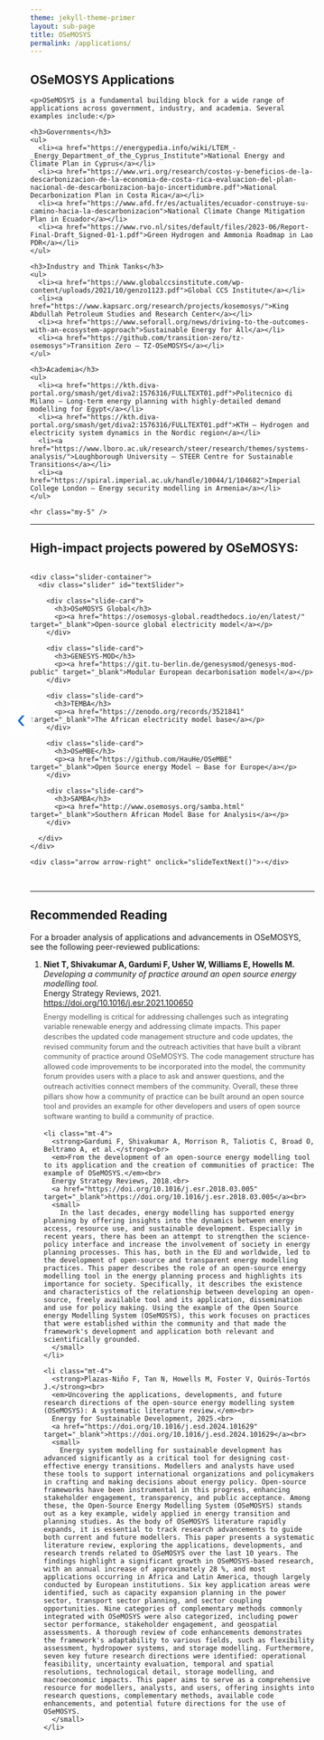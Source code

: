 ```yaml
---
theme: jekyll-theme-primer
layout: sub-page
title: OSeMOSYS
permalink: /applications/
---
```

<section class="bg-gray-light container-lg p-responsive py-4 py-md-6 my-lg-6 fade-in-center">
  <div class="text-center">
 <h1 class="alt-h1 mb-4">OSeMOSYS Applications</h1>

    <p>OSeMOSYS is a fundamental building block for a wide range of applications across government, industry, and academia. Several examples include:</p>

    <h3>Governments</h3>
    <ul>
      <li><a href="https://energypedia.info/wiki/LTEM_-_Energy_Department_of_the_Cyprus_Institute">National Energy and Climate Plan in Cyprus</a></li>
      <li><a href="https://www.wri.org/research/costos-y-beneficios-de-la-descarbonizacion-de-la-economia-de-costa-rica-evaluacion-del-plan-nacional-de-descarbonizacion-bajo-incertidumbre.pdf">National Decarbonization Plan in Costa Rica</a></li>
      <li><a href="https://www.afd.fr/es/actualites/ecuador-construye-su-camino-hacia-la-descarbonizacion">National Climate Change Mitigation Plan in Ecuador</a></li>
      <li><a href="https://www.rvo.nl/sites/default/files/2023-06/Report-Final-Draft_Signed-01-1.pdf">Green Hydrogen and Ammonia Roadmap in Lao PDR</a></li>
    </ul>

    <h3>Industry and Think Tanks</h3>
    <ul>
      <li><a href="https://www.globalccsinstitute.com/wp-content/uploads/2021/10/genzo1123.pdf">Global CCS Institute</a></li>
      <li><a href="https://www.kapsarc.org/research/projects/kosemosys/">King Abdullah Petroleum Studies and Research Center</a></li>
      <li><a href="https://www.seforall.org/news/driving-to-the-outcomes-with-an-ecosystem-approach">Sustainable Energy for All</a></li>
      <li><a href="https://github.com/transition-zero/tz-osemosys">Transition Zero – TZ-OSeMOSYS</a></li>
    </ul>

    <h3>Academia</h3>
    <ul>
      <li><a href="https://kth.diva-portal.org/smash/get/diva2:1576316/FULLTEXT01.pdf">Politecnico di Milano – Long-term energy planning with highly-detailed demand modelling for Egypt</a></li>
      <li><a href="https://kth.diva-portal.org/smash/get/diva2:1576316/FULLTEXT01.pdf">KTH – Hydrogen and electricity system dynamics in the Nordic region</a></li>
      <li><a href="https://www.lboro.ac.uk/research/steer/research/themes/systems-analysis/">Loughborough University – STEER Centre for Sustainable Transitions</a></li>
      <li><a href="https://spiral.imperial.ac.uk/handle/10044/1/104682">Imperial College London – Energy security modelling in Armenia</a></li>
    </ul>

    <hr class="my-5" />
 </div>
</section>

  <hr>

  <div class="col-lg-10 mx-auto text-left">
    <h2 class="alt-h2">High-impact projects powered by OSeMOSYS:</h2>
  </div>

  <div class="slider-wrapper my-5">
    <div class="arrow arrow-left" onclick="slideTextPrev()">‹</div>

    <div class="slider-container">
      <div class="slider" id="textSlider">

        <div class="slide-card">
          <h3>OSeMOSYS Global</h3>
          <p><a href="https://osemosys-global.readthedocs.io/en/latest/" target="_blank">Open-source global electricity model</a></p>
        </div>

        <div class="slide-card">
          <h3>GENESYS-MOD</h3>
          <p><a href="https://git.tu-berlin.de/genesysmod/genesys-mod-public" target="_blank">Modular European decarbonisation model</a></p>
        </div>

        <div class="slide-card">
          <h3>TEMBA</h3>
          <p><a href="https://zenodo.org/records/3521841" target="_blank">The African electricity model base</a></p>
        </div>

        <div class="slide-card">
          <h3>OSeMBE</h3>
          <p><a href="https://github.com/HauHe/OSeMBE" target="_blank">Open Source energy Model – Base for Europe</a></p>
        </div>

        <div class="slide-card">
          <h3>SAMBA</h3>
          <p><a href="http://www.osemosys.org/samba.html" target="_blank">Southern African Model Base for Analysis</a></p>
        </div>

      </div>
    </div>

    <div class="arrow arrow-right" onclick="slideTextNext()">›</div>
  </div>

  <div class="slider-dots text-center mt-3" id="sliderDots"></div>

  <hr>

  <div class="col-lg-10 mx-auto text-left">
  <h2 class="alt-h2">Recommended Reading</h2>
  <p>For a broader analysis of applications and advancements in OSeMOSYS, see the following peer-reviewed publications:</p>

  <ol>
    <li>
      <strong>Niet T, Shivakumar A, Gardumi F, Usher W, Williams E, Howells M.</strong><br>
      <em>Developing a community of practice around an open source energy modelling tool.</em><br>
      Energy Strategy Reviews, 2021.<br>
      <a href="https://doi.org/10.1016/j.esr.2021.100650" target="_blank">https://doi.org/10.1016/j.esr.2021.100650</a><br>
      <small>
        Energy modelling is critical for addressing challenges such as integrating variable renewable energy and addressing climate impacts. This paper describes the updated code management structure and code updates, the revised community forum and the outreach activities that have built a vibrant community of practice around OSeMOSYS. The code management structure has allowed code improvements to be incorporated into the model, the community forum provides users with a place to ask and answer questions, and the outreach activities connect members of the community. Overall, these three pillars show how a community of practice can be built around an open source tool and provides an example for other developers and users of open source software wanting to build a community of practice.
      </small>
    </li>

    <li class="mt-4">
      <strong>Gardumi F, Shivakumar A, Morrison R, Taliotis C, Broad O, Beltramo A, et al.</strong><br>
      <em>From the development of an open-source energy modelling tool to its application and the creation of communities of practice: The example of OSeMOSYS.</em><br>
      Energy Strategy Reviews, 2018.<br>
      <a href="https://doi.org/10.1016/j.esr.2018.03.005" target="_blank">https://doi.org/10.1016/j.esr.2018.03.005</a><br>
      <small>
        In the last decades, energy modelling has supported energy planning by offering insights into the dynamics between energy access, resource use, and sustainable development. Especially in recent years, there has been an attempt to strengthen the science-policy interface and increase the involvement of society in energy planning processes. This has, both in the EU and worldwide, led to the development of open-source and transparent energy modelling practices. This paper describes the role of an open-source energy modelling tool in the energy planning process and highlights its importance for society. Specifically, it describes the existence and characteristics of the relationship between developing an open-source, freely available tool and its application, dissemination and use for policy making. Using the example of the Open Source energy Modelling System (OSeMOSYS), this work focuses on practices that were established within the community and that made the framework's development and application both relevant and scientifically grounded.
      </small>
    </li>

    <li class="mt-4">
      <strong>Plazas-Niño F, Tan N, Howells M, Foster V, Quirós-Tortós J.</strong><br>
      <em>Uncovering the applications, developments, and future research directions of the open-source energy modelling system (OSeMOSYS): A systematic literature review.</em><br>
      Energy for Sustainable Development, 2025.<br>
      <a href="https://doi.org/10.1016/j.esd.2024.101629" target="_blank">https://doi.org/10.1016/j.esd.2024.101629</a><br>
      <small>
        Energy system modelling for sustainable development has advanced significantly as a critical tool for designing cost-effective energy transitions. Modellers and analysts have used these tools to support international organizations and policymakers in crafting and making decisions about energy policy. Open-source frameworks have been instrumental in this progress, enhancing stakeholder engagement, transparency, and public acceptance. Among these, the Open-Source Energy Modelling System (OSeMOSYS) stands out as a key example, widely applied in energy transition and planning studies. As the body of OSeMOSYS literature rapidly expands, it is essential to track research advancements to guide both current and future modellers. This paper presents a systematic literature review, exploring the applications, developments, and research trends related to OSeMOSYS over the last 10 years. The findings highlight a significant growth in OSeMOSYS-based research, with an annual increase of approximately 28 %, and most applications occurring in Africa and Latin America, though largely conducted by European institutions. Six key application areas were identified, such as capacity expansion planning in the power sector, transport sector planning, and sector coupling opportunities. Nine categories of complementary methods commonly integrated with OSeMOSYS were also categorized, including power sector performance, stakeholder engagement, and geospatial assessments. A thorough review of code enhancements demonstrates the framework's adaptability to various fields, such as flexibility assessment, hydropower systems, and storage modelling. Furthermore, seven key future research directions were identified: operational feasibility, uncertainty evaluation, temporal and spatial resolutions, technological detail, storage modelling, and macroeconomic impacts. This paper aims to serve as a comprehensive resource for modellers, analysts, and users, offering insights into research questions, complementary methods, available code enhancements, and potential future directions for the use of OSeMOSYS.
      </small>
    </li>
  </ol>
</div>

<Style>
ol li small {
  display: block;
  margin-top: 0.5rem;
  color: #555;
  font-size: 0.9em;
  line-height: 1.4;
}
<style>

  <p class="mt-5"><a href="mailto:contact@osemosys.org">Have an application to showcase? Let us know →</a></p>

</div>
</section>

<!-- STYLES -->
<style>
.fade-in-center {
  opacity: 0;
  transform: translateY(20px);
  animation: fadeInUp 1s ease forwards;
}
@keyframes fadeInUp {
  to {
    opacity: 1;
    transform: translateY(0);
  }
}

.slider-wrapper {
  position: relative;
  max-width: 800px;
  margin: 0 auto;
  display: flex;
  align-items: center;
}
.slider-container {
  overflow: hidden;
  width: 100%;
  border-radius: 12px;
}
.slider {
  display: flex;
  transition: transform 0.6s ease-in-out;
}
.slide-card {
  min-width: 100%;
  padding: 2rem;
  background: #f9f9f9;
  border-left: 5px solid #0066cc;
  box-shadow: 0 0 5px rgba(0,0,0,0.1);
  text-align: center;
}
.slide-card h3 {
  margin-bottom: 0.5rem;
}
.slide-card a {
  color: #0066cc;
  text-decoration: none;
  font-weight: 500;
}
.slide-card a:hover {
  text-decoration: underline;
}

.arrow {
  font-size: 2.5rem;
  cursor: pointer;
  user-select: none;
  padding: 0.5rem 1rem;
  color: #0066cc;
  background: #ffffffaa;
  border-radius: 6px;
  transition: background 0.3s ease;
}
.arrow:hover {
  background: #ffffff;
}
.arrow-left {
  position: absolute;
  left: -40px;
}
.arrow-right {
  position: absolute;
  right: -40px;
}

.slider-dots {
  display: flex;
  justify-content: center;
  gap: 10px;
  margin-top: 1rem;
}
.slider-dots .dot {
  width: 12px;
  height: 12px;
  background-color: #ccc;
  border-radius: 50%;
  cursor: pointer;
  transition: background-color 0.3s ease;
}
.slider-dots .dot.active {
  background-color: #0066cc;
}
</style>

<!-- SCRIPT -->
<script>
let slideIndex = 0;
const textSlider = document.getElementById("textSlider");
const textSlides = textSlider.children.length;
const dotsContainer = document.getElementById("sliderDots");

function updateSlider() {
  textSlider.style.transform = `translateX(-${slideIndex * 100}%)`;
  updateDots();
}

function slideTextNext() {
  slideIndex = (slideIndex + 1) % textSlides;
  updateSlider();
}

function slideTextPrev() {
  slideIndex = (slideIndex - 1 + textSlides) % textSlides;
  updateSlider();
}

function createDots() {
  for (let i = 0; i < textSlides; i++) {
    const dot = document.createElement("span");
    dot.classList.add("dot");
    dot.addEventListener("click", () => {
      slideIndex = i;
      updateSlider();
    });
    dotsContainer.appendChild(dot);
  }
}

function updateDots() {
  const dots = document.querySelectorAll(".slider-dots .dot");
  dots.forEach((dot, i) => {
    dot.classList.toggle("active", i === slideIndex);
  });
}

let sliderInterval = setInterval(slideTextNext, 4000);
textSlider.parentElement.addEventListener("mouseenter", () => clearInterval(sliderInterval));
textSlider.parentElement.addEventListener("mouseleave", () => sliderInterval = setInterval(slideTextNext, 4000));

createDots();
updateSlider();
</script>
